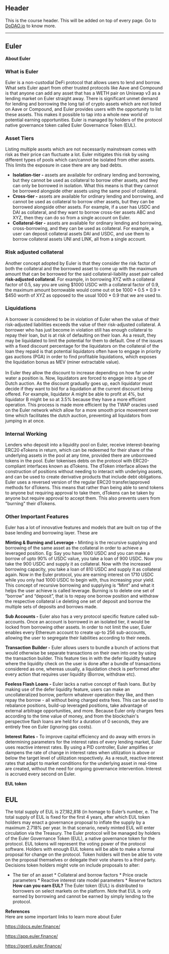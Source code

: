 ## Header
This is the course header. This will be added on top of every page. Go to [DoDAO.io](https://www.dodao.io) to know more.

 ---
 
 ## Euler
 
 **About Euler**        

### What is Euler 
Euler is a non-custodial DeFi protocol that allows users to lend and borrow. What sets Euler apart from other trusted protocols like Aave and Compound is that anyone can add any asset that has a WETH pair on Uniswap v3 as a lending market on Euler straight away. There is significant unmet demand for lending and borrowing the long tail of crypto assets which are not listed on Aave or Compound, and Euler provides users with the opportunity to list these assets. This makes it possible to tap into a whole new world of potential earning opportunities. Euler is managed by holders  of the protocol native governance token called Euler Governance Token (EUL). 

### Asset Tiers
Listing multiple assets which are not necessarily mainstream comes with risk as their price can fluctuate a lot. Euler mitigates this risk by using different types of  pools which can/cannot be isolated from other assets.  This limits the exposure in case there are any bad debts. 
* **Isolation-tier -** assets are available for ordinary lending and borrowing, but they cannot be used as collateral to borrow other assets, and they can only be borrowed in isolation. What this means is that they cannot be borrowed alongside other assets using the same pool of collateral. 
* **Cross-tier -**  assets are available for ordinary lending and borrowing, and cannot be used as collateral to borrow other assets, but they can be borrowed alongside other assets. For example, if a user has USDC and DAI as collateral, and they want to borrow cross-tier assets ABC and XYZ, then they can do so from a single account on Euler.
* **Collateral-tier -** assets are available for ordinary lending and borrowing, cross-borrowing, and they can be used as collateral. For example, a user can deposit collateral assets DAI and USDC, and use them to borrow collateral assets UNI and LINK, all from a single account.
### Risk adjusted collateral 
Another concept adopted by Euler is that they consider the risk factor of both the collateral and the borrowed asset to come up with the maximum amount that can be borrowed for the said collateral-liability asset pair called **risk-adjusted collateral**.   For example, in borrowing XYZ with a collateral factor of 0.5, say you are using $1000 USDC with a collateral factor of 0.9, the maximum amount borrowable would come out ot be 1000 * 0.5 * 0.9 = $450 worth of XYZ as opposed to the usual 1000 * 0.9 that we are used to. 

### Liquidations
A borrower is considered to be in violation of Euler when the value of their risk-adjusted liabilities exceeds the value of their risk-adjusted collateral. A borrower who has just become in violation still has enough collateral to repay their loan, but is at risk of defaulting on their loan. As a result,  they may be liquidated to limit the potential for them to default. One of the issues with a fixed discount percentage for the liquidators on the collateral of the loan they repaid is that potential liquidators often have to engage in priority gas auctions (PGA) in order to find profitable liquidations, which exposes  the liquidation bonus as MEV (miner extractable value). <br> <br> In Euler they allow the discount to increase depending on how far under water a position is. Now, liquidators are forced to engage into a type of Dutch auction. As the discount gradually goes up, each liquidator must decide if they want to bid for a liquidation at the current discount being offered. For example, liquidator  A might be able to profit at 4%, but liquidator B might be so at 3.5% because they have a more efficient operation. This process is made more efficient by the TWAP oracles used on the Euler network which allow for a more smooth price movement over time which facilitates the dutch auction, preventing all liquidators from jumping in at once.

### Internal Working
Lenders who deposit into a liquidity pool on Euler, receive interest-bearing ERC20 eTokens in return, which can be redeemed for their share of the underlying assets in the pool at any time, provided there are unborrowed tokens in the pool.  Euler tokenises debts on the protocol with ERC20-compliant interfaces known as dTokens. The dToken interface allows the construction of positions without needing to interact with underlying assets, and can be used to create derivative products that include debt obligations. Euler uses a reversed version of the regular ERC20 transfer/approved methods for dTokens. This means that rather than being able to send tokens to anyone but requiring approval to take them, dTokens can be taken by anyone but require approval to accept them. This also prevents users from "burning" their dTokens.

### Other Important Features
Euler has a lot of innovative features and models that are built on top of the base lending and borrowing layer. These are

**Minting & Burning and Leverage -**
Minting is the recursive supplying and borrowing of the same asset as the collateral in order to achieve a leveraged position. Eg: Say you have 1000 USDC and you can make a borrow of upto 90% of USDC value, you take a loan of 900 USDC. Now you take the 900 USDC and supply it as collateral. Now with the increased borrowing  capacity, you take a loan of 810 USDC and supply it as collateral again. Now in the Euler protocol, you are earning interest on 1710 USDC while you only had 1000 USDC to begin with, thus increasing your yield. This concept of recursive borrowing and supplying is “Mint” and what it helps the user achieve is called leverage.
Burning is to delete one set of “borrow” and “deposit”, that is to repay one borrow position and withdraw the respective collateral i.e deleting one set of deposit and borrow the multiple sets of deposits and borrows made. 

**Sub Accounts -**
Euler also has a very protocol specific feature called sub-accounts. Once an account is borrowed in an isolated tier, it would be locked from borrowing other assets. In order to not limit the user, Euler enables every Ethereum account to create up-to 256 sub-accounts, allowing the user to segregate their liabilities according to their needs.

**Transaction Builder -**
Euler allows users to bundle a bunch of actions that would otherwise be separate transactions on their own into one by using the transaction builder. This feature ties in with the defer liquidity feature where the liquidity check on the user is done after a bundle of transactions considered as one, whereas usually, a liquidation  check is performed after every action that requires user liquidity (Borrow, withdraw etc). 

**Feeless Flash Loans -**
Euler lacks a native concept of flash loans. But by making use of the defer liquidity feature, users can make an uncollateralized borrow, perform whatever operation they like, and then repay the borrow - all without being charged extra fees. This can be used to rebalance positions, build-up leveraged positions, take advantage of external arbitrage opportunities, and more. Because Euler only charges fees according to the time value of money, and from the blockchain's perspective flash loans are held for a duration of 0 seconds, they are entirely free on Euler (ignoring gas costs).

**Interest Rates -**
To improve capital efficiency and do away with errors in determining parameters for the interest rates of every lending market, Euler uses reactive interest rates. By using a PID controller, Euler amplifies or dampens the rate of change in interest rates when utilization is above or below the target level of utilization respectively. As a result, reactive interest rates  that adapt to market conditions for the underlying asset in real-time are created, without the need for ongoing governance intervention. Interest is accrued every second on Euler.

 
 **EUL token**        

## EUL
The total supply of EUL is 27,182,818 (in homage to Euler’s number, e. The total supply of EUL is fixed for the first 4 years, after which EUL token holders may enact a governance proposal to inflate the supply by a maximum 2.718% per year. In that scenario, newly minted EUL will enter circulation via the Treasury. The Euler protocol will be managed by holders of the Euler Governance Token (EUL), a native governance token for the protocol. EUL tokens will represent the voting power of the protocol software. Holders with enough EUL tokens will be able to make a formal proposal for change on the protocol. Token holders will then be able to vote on the proposal themselves or delegate their vote shares to a third party. 
Decisions token holders might vote on include proposals to alter:
* The tier of an asset * Collateral and borrow factors * Price oracle parameters * Reactive interest rate model parameters * Reserve factors
**How can you earn EUL?** The Euler token (EUL) is distributed to borrowers on select markets on the platform. Note that EUL is only earned by borrowing and cannot be earned by simply lending to the protocol.

   
  
 **References**        
Here are some important links to learn more about Euler

https://docs.euler.finance/

https://app.euler.finance/

https://goerli.euler.finance/ 
 
